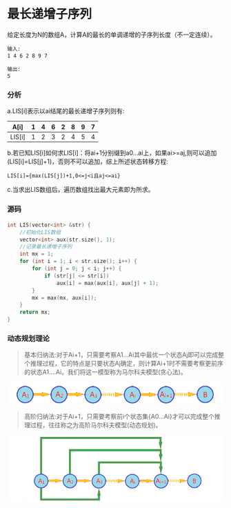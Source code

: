 # 最长递增子序列


给定长度为N的数组A，计算A的最长的单调递增的子序列长度（不一定连续）。

```
输入:
1 4 6 2 8 9 7
```

```
输出:
5
```

### 分析

a.LIS[i]表示以ai结尾的最长递增子序列则有:

A[i]|1|4|6|2|8|9|7
--|--|--|--|--|--|--|--
LIS[i]|1|2|3|2|4|5|4

b.若已知LIS[i]如何求LIS[i]：将ai+1分别缀到a0...ai上，如果ai>=aj,则可以追加(LIS[i]=LIS[j]+1)，否则不可以追加，综上所述状态转移方程:

```
LIS[i]={max(LIS[j])+1,0<=j<i且aj<=ai}
```
c.当求出LIS数组后，遍历数组找出最大元素即为所求。

### 源码

```cpp
int LIS(vector<int> &str) {
    //初始化LIS数组
    vector<int> aux(str.size(), 1);
    //记录最长递增子序列
    int mx = 1;
    for (int i = 1; i < str.size(); i++) {
        for (int j = 0; j < i; j++) {
            if (str[j] <= str[i])
                aux[i] = max(aux[i], aux[j] + 1);
        }
        mx = max(mx, aux[i]);
    }
    return mx;
}
```

### 动态规划理论

>基本归纳法:对于Ai+1，只需要考察A1...Ai其中最优一个状态Aj即可以完成整个推理过程，它的特点是只要状态Aj确定，则计算Ai+1时不需要考察更前序的状态A1....Ai。我们将这一模型称为马尔科夫模型(贪心法)。

![](../img/60.png)

>高阶归纳法:对于Ai+1，只需要考察前i个状态集{A0...Ai}才可以完成整个推理过程，往往称之为高阶马尔科夫模型(动态规划)。

![](../img/61.png)
